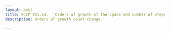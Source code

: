 ```yaml
---
layout: post
title: SCIP EX1.14.   Orders of growth of the space and number of steps of count-change 
description: Orders of growth count-change 

---
```



